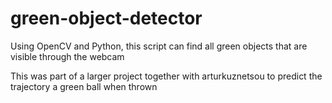 # green-object-detector
Using OpenCV and Python, this script can find all green objects that are visible through the webcam


This was part of a larger project together with arturkuznetsou to predict the trajectory a green ball when thrown
